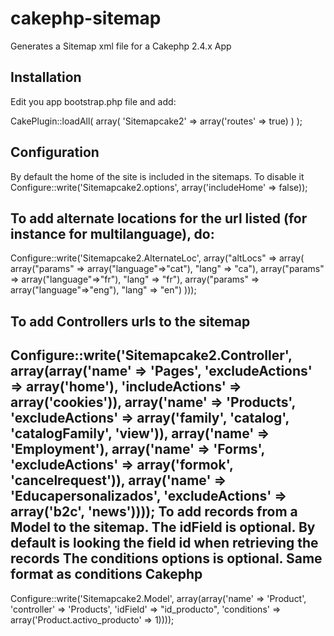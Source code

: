 cakephp-sitemap
===============
Generates a Sitemap xml file for a Cakephp 2.4.x App

Installation
----------------------------------------------------------------

Edit you app bootstrap.php file and add:

CakePlugin::loadAll(
	array(
    		'Sitemapcake2' => array('routes' => true)
	)
);

Configuration
----------------------------------------------------------------

By default the home of the site is included in the sitemaps. To disable it
Configure::write('Sitemapcake2.options', array('includeHome' => false));

To add alternate locations for the url listed (for instance for multilanguage), do:
----------------------------------------------------------------

Configure::write('Sitemapcake2.AlternateLoc', array("altLocs" => array(
																		array("params" => array("language"=>"cat"),
																			  "lang" => "ca"),
																		array("params" => array("language"=>"fr"),
																			  "lang" => "fr"),
																	    array("params" => array("language"=>"eng"),
																	  		  "lang" => "en")
																	  )));
																	  
To add Controllers urls to the sitemap
----------------------------------------------------------------																	  
																	  
Configure::write('Sitemapcake2.Controller', array(array('name' => 'Pages', 
														'excludeActions' => array('home'),
														'includeActions' => array('cookies')),
												  array('name' => 'Products', 
												  		'excludeActions' => array('family', 'catalog', 'catalogFamily', 'view')),
												  array('name' => 'Employment'),
												  array('name' => 'Forms',
												  		'excludeActions' => array('formok', 'cancelrequest')),
												  array('name' => 'Educapersonalizados',
												        'excludeActions' => array('b2c', 'news'))));
To add records from a Model to the sitemap.
The idField is optional. By default is looking the field id when retrieving the records
The conditions options is optional. Same format as conditions Cakephp
----------------------------------------------------------------
Configure::write('Sitemapcake2.Model', array(array('name' => 'Product', 
												   'controller' => 'Products', 
												   'idField' => "id_producto",
												   'conditions' => array('Product.activo_producto' => 1))));

